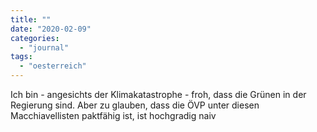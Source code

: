 ```yaml
---
title: ""
date: "2020-02-09"
categories: 
  - "journal"
tags: 
  - "oesterreich"
---
```


Ich bin - angesichts der Klimakatastrophe - froh, dass die Grünen in der Regierung sind. Aber zu glauben, dass die ÖVP unter diesen Macchiavellisten paktfähig ist, ist hochgradig naiv
